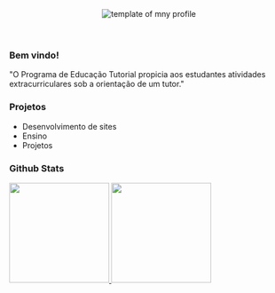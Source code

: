 <!--
**Murielly-Nascimento/Murielly-Nascimento** is a ✨ _special_ ✨ repository because its `README.md` (this file) appears on your GitHub profile.

Here are some ideas to get you started:

- 🔭 I’m currently working on ...
- 🌱 I’m currently learning ...
- 👯 I’m looking to collaborate on ...
- 🤔 I’m looking for help with ...
- 💬 Ask me about ...
- 📫 How to reach me: ...
- 😄 Pronouns: ...
- ⚡ Fun fact: ...
-->

<body>
    <header><img src = "imagens/perfim.png" alt = "template of mny profile"></header>
    <main>
        <article>
            <section>
                <h3>Bem vindo!</h3>
                <p>"O Programa de Educação Tutorial propicia aos estudantes atividades extracurriculares sob a orientação de um tutor."
                </p>
            </section>
            <section>
                <h3>Projetos</h3>
                <ul>
                    <li>Desenvolvimento de sites</li>
                    <li>Ensino</a></li>
                    <li>Projetos</li>
                </ul>
            </section>
            <section>
                <h3>Github Stats</h3>
                <div align="left">
                    <a href="https://github.com/PET-SI-UFU">
                    <img height="180em" src="https://github-readme-stats.vercel.app/api?username=PET-SEI-UFU&show_icons=true&theme=github_dark&include_all_commits=true&count_private=true"/>
                    <img height="180em" src="https://github-readme-stats.vercel.app/api/top-langs/?username=PET-SI-UFU&layout=compact&langs_count=7&theme=github_dark"/>
                </div>
            </section>
        </article>
    </main>
</body>
